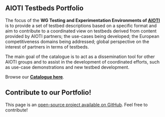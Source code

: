 ## AIOTI Testbeds Portfolio

The focus of the **WG Testing and Experimentation Environments of [AIOTI](aioti.eu)** is to provide a set of testbed descriptions based on a specific format and aim to contribute to a coordinated view on testbeds derived from content provided by AIOTI partners; the use-cases being developed; the European competitiveness domains being addressed; global perspective on the interest of partners in terms of testbeds.

The main goal of the catalogue is to act as a dissemination tool for other AIOTI groups and to assist in the development of coordinated efforts, such as use-case demonstrations and new testbed development.

Browse our [**Catalogue here**](./catalogue.html).

## Contribute to our Portfolio!

This page is an [open-source project available on GitHub](https://github.com/AIOTIEU/testbeds). Feel free to contribute!
